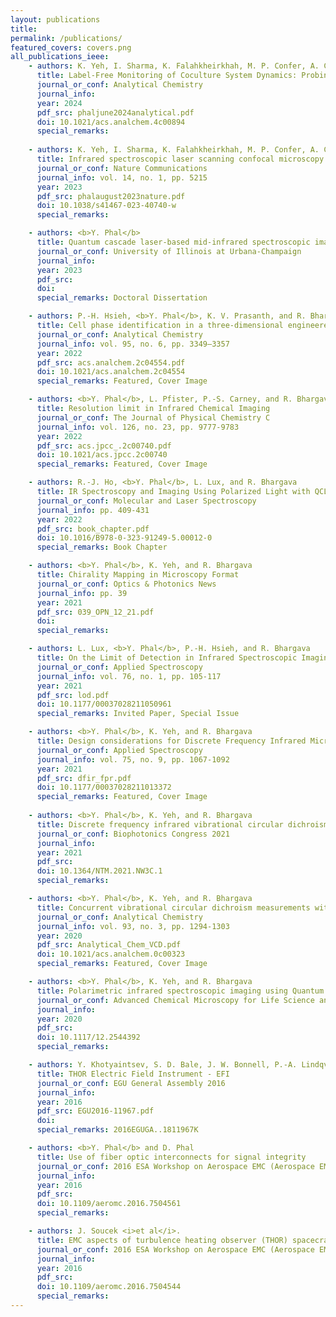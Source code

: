 ```yaml
---
layout: publications
title: 
permalink: /publications/
featured_covers: covers.png
all_publications_ieee:
    - authors: K. Yeh, I. Sharma, K. Falahkheirkhah, M. P. Confer, A. C. Orr, Y. T. Liu and <b>Y. Phal</b>
      title: Label-Free Monitoring of Coculture System Dynamics: Probing Probiotic and Cancer Cell Interactions via Infrared Spectroscopic Imaging
      journal_or_conf: Analytical Chemistry
      journal_info: 
      year: 2024
      pdf_src: phaljune2024analytical.pdf
      doi: 10.1021/acs.analchem.4c00894
      special_remarks:
      
    - authors: K. Yeh, I. Sharma, K. Falahkheirkhah, M. P. Confer, A. C. Orr, Y. T. Liu and <b>Y. Phal</b>
      title: Infrared spectroscopic laser scanning confocal microscopy for whole-slide chemical imaging
      journal_or_conf: Nature Communications
      journal_info: vol. 14, no. 1, pp. 5215
      year: 2023
      pdf_src: phalaugust2023nature.pdf
      doi: 10.1038/s41467-023-40740-w
      special_remarks:

    - authors: <b>Y. Phal</b>
      title: Quantum cascade laser-based mid-infrared spectroscopic imaging systems with polarization capabilities
      journal_or_conf: University of Illinois at Urbana-Champaign
      journal_info: 
      year: 2023
      pdf_src: 
      doi:
      special_remarks: Doctoral Dissertation

    - authors: P.-H. Hsieh, <b>Y. Phal</b>, K. V. Prasanth, and R. Bhargava
      title: Cell phase identification in a three-dimensional engineered tumor model by infrared spectroscopic imaging
      journal_or_conf: Analytical Chemistry
      journal_info: vol. 95, no. 6, pp. 3349–3357
      year: 2022
      pdf_src: acs.analchem.2c04554.pdf
      doi: 10.1021/acs.analchem.2c04554
      special_remarks: Featured, Cover Image

    - authors: <b>Y. Phal</b>, L. Pfister, P.-S. Carney, and R. Bhargava
      title: Resolution limit in Infrared Chemical Imaging
      journal_or_conf: The Journal of Physical Chemistry C
      journal_info: vol. 126, no. 23, pp. 9777-9783
      year: 2022
      pdf_src: acs.jpcc_.2c00740.pdf
      doi: 10.1021/acs.jpcc.2c00740
      special_remarks: Featured, Cover Image

    - authors: R.-J. Ho, <b>Y. Phal</b>, L. Lux, and R. Bhargava
      title: IR Spectroscopy and Imaging Using Polarized Light with QCLs- Instrumentation and Applications
      journal_or_conf: Molecular and Laser Spectroscopy
      journal_info: pp. 409-431
      year: 2022
      pdf_src: book_chapter.pdf
      doi: 10.1016/B978-0-323-91249-5.00012-0
      special_remarks: Book Chapter

    - authors: <b>Y. Phal</b>, K. Yeh, and R. Bhargava
      title: Chirality Mapping in Microscopy Format
      journal_or_conf: Optics & Photonics News
      journal_info: pp. 39
      year: 2021
      pdf_src: 039_OPN_12_21.pdf
      doi:
      special_remarks:

    - authors: L. Lux, <b>Y. Phal</b>, P.-H. Hsieh, and R. Bhargava
      title: On the Limit of Detection in Infrared Spectroscopic Imaging
      journal_or_conf: Applied Spectroscopy
      journal_info: vol. 76, no. 1, pp. 105-117
      year: 2021
      pdf_src: lod.pdf
      doi: 10.1177/00037028211050961
      special_remarks: Invited Paper, Special Issue

    - authors: <b>Y. Phal</b>, K. Yeh, and R. Bhargava
      title: Design considerations for Discrete Frequency Infrared Microscopy Systems
      journal_or_conf: Applied Spectroscopy
      journal_info: vol. 75, no. 9, pp. 1067-1092
      year: 2021
      pdf_src: dfir_fpr.pdf
      doi: 10.1177/00037028211013372
      special_remarks: Featured, Cover Image
    
    - authors: <b>Y. Phal</b>, K. Yeh, and R. Bhargava
      title: Discrete frequency infrared vibrational circular dichroism spectroscopy & Imaging
      journal_or_conf: Biophotonics Congress 2021
      journal_info: 
      year: 2021
      pdf_src:
      doi: 10.1364/NTM.2021.NW3C.1
      special_remarks: 

    - authors: <b>Y. Phal</b>, K. Yeh, and R. Bhargava
      title: Concurrent vibrational circular dichroism measurements with infrared spectroscopic imaging
      journal_or_conf: Analytical Chemistry
      journal_info: vol. 93, no. 3, pp. 1294-1303
      year: 2020
      pdf_src: Analytical_Chem_VCD.pdf
      doi: 10.1021/acs.analchem.0c00323
      special_remarks: Featured, Cover Image

    - authors: <b>Y. Phal</b>, K. Yeh, and R. Bhargava
      title: Polarimetric infrared spectroscopic imaging using Quantum Cascade Lasers
      journal_or_conf: Advanced Chemical Microscopy for Life Science and Translational Medicine
      journal_info: 
      year: 2020
      pdf_src:
      doi: 10.1117/12.2544392
      special_remarks: 

    - authors: Y. Khotyaintsev, S. D. Bale, J. W. Bonnell, P.-A. Lindqvist, <b>Y. Phal</b>, H. Rothkaehl, J. Soucek, A. Vaivads, and L. Ahlen
      title: THOR Electric Field Instrument - EFI
      journal_or_conf: EGU General Assembly 2016
      journal_info: 
      year: 2016
      pdf_src: EGU2016-11967.pdf
      doi: 
      special_remarks: 2016EGUGA..1811967K

    - authors: <b>Y. Phal</b> and D. Phal
      title: Use of fiber optic interconnects for signal integrity
      journal_or_conf: 2016 ESA Workshop on Aerospace EMC (Aerospace EMC)
      journal_info: 
      year: 2016
      pdf_src:
      doi: 10.1109/aeromc.2016.7504561
      special_remarks: 

    - authors: J. Soucek <i>et al</i>.
      title: EMC aspects of turbulence heating observer (THOR) spacecraft
      journal_or_conf: 2016 ESA Workshop on Aerospace EMC (Aerospace EMC)
      journal_info: 
      year: 2016
      pdf_src: 
      doi: 10.1109/aeromc.2016.7504544
      special_remarks: 
---
```

<!-- Papers can be uploaded to the publications folder and then referenced accordingly like below (Slightly Modified IEEE Citation). Add most recent papers to the top of the list. The notation is listed in the comment below but I'd suggest copy and pasting the most recent one and modifying that one.--->

<!--- 
    - authors: [All Authors Here] Note: place bolding around Yamuna's Name <b>Y. Phal</b>
      title: [Paper Title]
      journal_or_conf: [Journal or Conference Name]
      journal_info: [vol. no]
      year: [Year]
      pdf_src: [pdf file name]
      doi: [DOI number]
      special_remarks: [Any remarks here] -> i.e Featured, Cover Image
--->

<!--
    - authors: 
      title: 
      journal_or_conf: 
      journal_info: 
      year: 
      pdf_src: 
      doi: 
      special_remarks: 
-->
